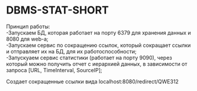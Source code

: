 # DBMS-STAT-SHORT  
Принцип работы:  
-Запускаем БД, которая работает на порту 6379 для хранения данных и 8080 для web-а;    
-Запускаем сервис по сокращению ссылок, который сокращает ссылки и отправляет их на БД, для их работоспособности;   
-Запускуаем сервис статистики (работает на порту 9090), через который можно получить отчет с иерархией данных, в зависимости от запроса [URL, TimeInterval, SourceIP];  

Создает сокращенные ссылки вида localhost:8080/redirect/QWE312  
